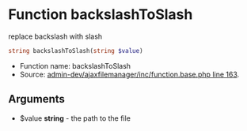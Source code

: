 Function backslashToSlash
===========================

replace backslash with slash



```php
string backslashToSlash(string $value)
```

* Function name: backslashToSlash
* Source: [admin-dev/ajaxfilemanager/inc/function.base.php line 163](https://github.com/PrestaShop/PrestaShop/blob/1.5.0.1/admin-dev/ajaxfilemanager/inc/function.base.php#L163).

Arguments
---------

* $value **string** - the path to the file

